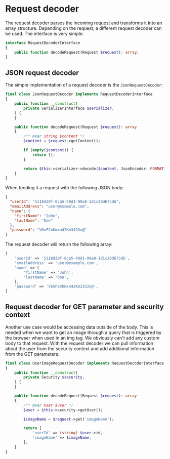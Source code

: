 # Request decoder

The request decoder parses the incoming request and transforms it into an array structure. Depending on the request, a different request decoder can be used. The interface is very simple.

```php
interface RequestDecoderInterface
{
    public function decodeRequest(Request $request): array;
}
```

## JSON request decoder

The simple implementation of a request decoder is the `JsonRequestDecoder`:

```php
final class JsonRequestDecoder implements RequestDecoderInterface
{
    public function __construct(
        private SerializerInterface $serializer,
    ) {
    }

    public function decodeRequest(Request $request): array
    {
        /** @var string $content */
        $content = $request->getContent();

        if (empty($content)) {
            return [];
        }

        return $this->serializer->decode($content, JsonEncoder::FORMAT);
    }
}
```

When feeding it a request with the following JSON body:

```json
{
  "userId": "5118d20f-0ca5-40d1-99a8-1d1c20d675d6",
  "emailAddress": "user@example.com",
  "name": {
    "firstName": "John",
    "lastName": "Doe"
  },
  "password": "V6nP2mKmxn42Km3JG3x@"
}
```

The request decoder will return the following array:

```php
[
    'userId' => '5118d20f-0ca5-40d1-99a8-1d1c20d675d6',
    'emailAddress' => 'user@example.com',
    'name' => [
        'firstName' => 'John',
        'lastName' => 'Doe',
    ],
    'password' => 'V6nP2mKmxn42Km3JG3x@',
]
```

## Request decoder for GET parameter and security context

Another use case would be accessing data outside of the body. This is needed when we want to get an image through a query that is triggered by the browser when used in an img tag. We obviously can't add any custom body to that request. With the request decoder we can pull information about the user from the security context and add additional information from the GET parameters.

```php
final class UserImageRequestDecoder implements RequestDecoderInterface
{
    public function __construct(
        private Security $security,
    ) {
    }

    public function decodeRequest(Request $request): array
    {
        /** @var User $user */
        $user = $this->security->getUser();

        $imageName = $request->get('imageName');

        return [
            'userId' => (string) $user->id,
            'imageName' => $imageName,
        ];
    }
}
```
